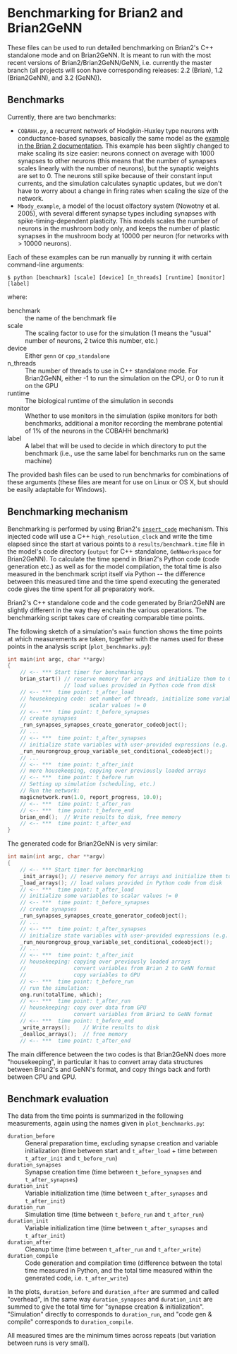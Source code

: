 # Benchmarking for Brian2 and Brian2GeNN


These files can be used to run detailed benchmarking on Brian2's C++ standalone
mode and on Brian2GeNN. It is meant to run with the most recent versions of
Brian2/Brian2GeNN/GeNN, i.e. currently the master branch (all projects will soon
have corresponding releases: 2.2 (Brian), 1.2 (Brian2GeNN), and 3.2 (GeNN)).

## Benchmarks
Currently, there are two benchmarks:
* `COBAHH.py`, a recurrent network of Hodgkin-Huxley type neurons with 
   conductance-based synapses, basically the same model as the
   [example in the Brian 2 documentation](https://brian2.readthedocs.io/en/stable/examples/COBAHH.html).
   This example has been slightly changed to make scaling its size easier:
   neurons connect on average with 1000 synapses to other neurons (this means 
   that the number of synapses scales linearly with the number of neurons), but
   the synaptic weights are set to 0. The neurons still spike because of their
   constant input currents, and the simulation calculates synaptic updates, but
   we don't have to worry about a change in firing rates when scaling the size
   of the network.
* `Mbody_example`, a model of the locust olfactory system (Nowotny et al. 2005),
   with several different synapse types including synapses with
   spike-timing-dependent plasticity. This models scales the number of neurons
   in the mushroom body only, and keeps the number of plastic synapses in the
   mushroom body at 10000 per neuron (for networks with > 10000 neurons).

Each of these examples can be run manually by running it with certain
command-line arguments:
```console
$ python [benchmark] [scale] [device] [n_threads] [runtime] [monitor] [label]
``` 
where:
<dl>
<dt>benchmark</dt>
<dd>the name of the benchmark file</dd>
<dt>scale</dt>
<dd>The scaling factor to use for the simulation (1 means the "usual" number of 
neurons, 2 twice this number, etc.)</dd>
<dt>device</dt>
<dd>Either <code>genn</code> or <code>cpp_standalone</code></dd>
<dt>n_threads</dt>
<dd>The number of threads to use in C++ standalone mode. For Brian2GeNN, either
-1 to run the simulation on the CPU, or 0 to run it on the GPU</dd>
<dt>runtime</dt>
<dd>The biological runtime of the simulation in seconds</dd>
<dt>monitor</dt>
<dd>Whether to use monitors in the simulation (spike monitors for both
benchmarks, additional a monitor recording the membrane potential of 1% of the
neurons in the COBAHH benchmark)</dd>
<dt>label</dt>
<dd>A label that will be used to decide in which directory to put the benchmark
(i.e., use the same label for benchmarks run on the same machine)</dd>
</dl>

The provided bash files can be used to run benchmarks for combinations of these
arguments (these files are meant for use on Linux or OS X, but should be easily
adaptable for Windows).

## Benchmarking mechanism

Benchmarking is performed by using Brian2's [`insert_code`](https://brian2.readthedocs.io/en/stable/reference/brian2.devices.device.Device.html#brian2.devices.device.Device.insert_code)
mechanism. This injected code will use a C++ `high_resolution_clock` and write
the time elapsed since the start at various points to a
`results/benchmark.time` file in the model's code directory (`output` for C++ 
standalone, `GeNNworkspace` for Brian2GeNN). To calculate the time spend in
Brian2's Python code (code generation etc.) as well as for the model
compilation, the total time is also measured in the benchmark script itself via
Python -- the difference between this measured time and the time spend executing
the generated code gives the time spent for all preparatory work.

Brian2's C++ standalone code and the code generated by Brian2GeNN are slightly
different in the way they enchain the various operations. The benchmarking
script takes care of creating comparable time points.

The following sketch of a simulation's `main` function shows the time points at
which measurements are taken, together with the names used for these points in
the analysis script (`plot_benchmarks.py`):
```C++
int main(int argc, char **argv)
{
    // <-- *** Start timer for benchmarking
    brian_start() // reserve memory for arrays and initialize them to 0
                  // load values provided in Python code from disk
    // <-- ***  time point: t_after_load
    // housekeeping code: set number of threads, initialize some variables to
    //                    scalar values != 0
    // <-- ***  time point: t_before_synapses
    // create synapses
    _run_synapses_synapses_create_generator_codeobject();
    // ...
    // <-- ***  time point: t_after_synapses
    // initialize state variables with user-provided expressions (e.g. randomly)
    _run_neurongroup_group_variable_set_conditional_codeobject(); 
    // ...
    // <-- ***  time point: t_after_init
    // more housekeeping, copying over previously loaded arrays
    // <-- ***  time point: t_before_run
    // Setting up simulation (scheduling, etc.)
    // Run the network:
    magicnetwork.run(1.0, report_progress, 10.0);
    // <-- ***  time point: t_after_run
    // <-- ***  time point: t_before_end
    brian_end();  // Write results to disk, free memory
    // <-- ***  time point: t_after_end
}
```

The generated code for Brian2GeNN is very similar:
```C++
int main(int argc, char **argv)
{
    // <-- *** Start timer for benchmarking
    _init_arrays(); // reserve memory for arrays and initialize them to 0
    _load_arrays(); // load values provided in Python code from disk
    // <-- ***  time point: t_after_load
    // initialize some variables to scalar values != 0
    // <-- ***  time point: t_before_synapses
    // create synapses
    _run_synapses_synapses_create_generator_codeobject();
    // ...
    // <-- ***  time point: t_after_synapses
    // initialize state variables with user-provided expressions (e.g. randomly)
    _run_neurongroup_group_variable_set_conditional_codeobject(); 
    // ...
    // <-- ***  time point: t_after_init
    // housekeeping: copying over previously loaded arrays
    //               convert variables from Brian 2 to GeNN format
    //               copy variables to GPU
    // <-- ***  time point: t_before_run
    // run the simulation:
    eng.run(totalTime, which);
    // <-- ***  time point: t_after_run
    // housekeeping: copy over data from GPU
    //               convert variables from Brian2 to GeNN format
    // <-- ***  time point: t_before_end
    _write_arrays();    // Write results to disk 
    _dealloc_arrays();  // free memory
    // <-- ***  time point: t_after_end
```    

The main difference between the two codes is that Brian2GeNN does more
"housekeeping", in particular it has to convert array data structures between
Brian2's and GeNN's format, and copy things back and forth between CPU and GPU.

## Benchmark evaluation
The data from the time points is summarized in the following measurements, again
using the names given in `plot_benchmarks.py`:

<dl>
<dt><code>duration_before</code></dt>
<dd>General preparation time, excluding synapse creation and variable initialization
(time between start and <code>t_after_load</code> + time between
<code>t_after_init</code> and <code>t_before_run</code>)</dd>
<dt><code>duration_synapses</code></dt>
<dd>Synapse creation time
(time between <code>t_before_synapses</code> and <code>t_after_synapses</code>)</dd>
<dt><code>duration_init</code></dt>
<dd>Variable initialization time
(time between <code>t_after_synapses</code> and <code>t_after_init</code>)</dd>
<dt><code>duration_run</code></dt>
<dd>Simulation time
(time between <code>t_before_run</code> and <code>t_after_run</code>)</dd>
<dt><code>duration_init</code></dt>
<dd>Variable initialization time
(time between <code>t_after_synapses</code> and <code>t_after_init</code>)</dd>
<dt><code>duration_after</code></dt>
<dd>Cleanup time
(time between <code>t_after_run</code> and <code>t_after_write</code>)</dd>
<dt><code>duration_compile</code></dt>
<dd>Code generation and compilation time
(difference between the total time measured in Python, and the total time
measured within the generated code, i.e.  <code>t_after_write</code>)</dd>
</dl>

In the plots, `duration_before` and `duration_after` are summed and called
"overhead", in the same way `duration_synapses` and `duration_init` are summed
to give the total time for "synapse creation & initialization". "Simulation"
directly to corresponds to `duration_run`, and "code gen & compile" corresponds
to `duration_compile`.

All measured times are the minimum times across repeats (but variation between
runs is very small).
